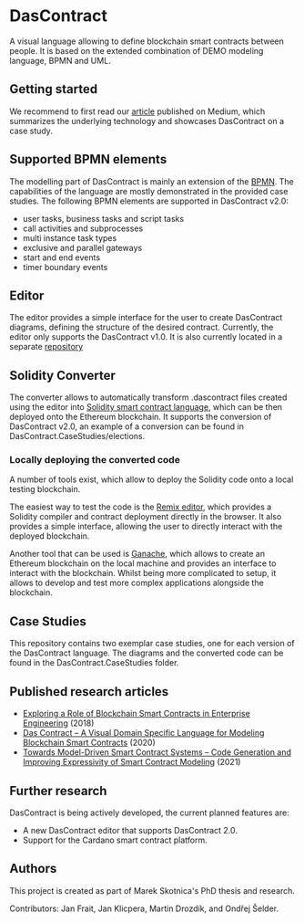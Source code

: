 # DasContract
A visual language allowing to define blockchain smart contracts between people. It is based on the extended combination of DEMO modeling language, BPMN and UML.

## Getting started
We recommend to first read our [article](https://janklicpera.medium.com/a-novel-way-of-conducting-legal-contracts-be54ceda39ad) published on Medium, which summarizes the underlying technology and showcases DasContract on a case study.

## Supported BPMN elements
The modelling part of DasContract is mainly an extension of the [BPMN](https://camunda.com/bpmn). The capabilities of the language are mostly demonstrated in the provided case studies. The following BPMN elements are supported in DasContract v2.0:

- user tasks, business tasks and script tasks
- call activities and subprocesses
- multi instance task types
- exclusive and parallel gateways
- start and end events
- timer boundary events

## Editor
The editor provides a simple interface for the user to create DasContract diagrams, defining the structure of the desired contract.
Currently, the editor only supports the DasContract v1.0. It is also currently located in a separate [repository](https://github.com/drozdik-m/das-contract-editor)

## Solidity Converter
The converter allows to automatically transform .dascontract files created using the editor into [Solidity smart contract language](https://docs.soliditylang.org/en/v0.7.4/), which can be then deployed onto the Ethereum blockchain. It supports the conversion of DasContract v2.0, an example of a conversion can be found in DasContract.CaseStudies/elections.

### Locally deploying the converted code
A number of tools exist, which allow to deploy the Solidity code onto a local testing blockchain.

The easiest way to test the code is the [Remix editor](https://remix.ethereum.org/), which provides a Solidity compiler and contract deployment directly in the browser. It also provides a simple interface, allowing the user to directly interact with the deployed blockchain.

Another tool that can be used is [Ganache](https://www.trufflesuite.com/ganache), which allows to create an Ethereum blockchain on the local machine and provides an interface to interact with the blockchain. Whilst being more complicated to setup, it allows to develop and test more complex applications alongside the blockchain.

## Case Studies
This repository contains two exemplar case studies, one for each version of the DasContract language. The diagrams and the converted code can be found in the DasContract.CaseStudies folder.

## Published research articles
- [Exploring a Role of Blockchain Smart Contracts in Enterprise Engineering](https://link.springer.com/chapter/10.1007/978-3-030-06097-8_7) (2018)
- [Das Contract – A Visual Domain Specific Language for Modeling Blockchain Smart Contracts](https://link.springer.com/chapter/10.1007/978-3-030-37933-9_10) (2020)
- [Towards Model-Driven Smart Contract Systems – Code Generation and Improving Expressivity of Smart Contract Modeling](http://ceur-ws.org/Vol-2825/paper1.pdf) (2021)

## Further research
DasContract is being actively developed, the current planned features are:
- A new DasContract editor that supports DasContract 2.0.
- Support for the Cardano smart contract platform.

## Authors
This project is created as part of Marek Skotnica's PhD thesis and research. 

Contributors: Jan Frait, Jan Klicpera, Martin Drozdík, and Ondřej Šelder.
